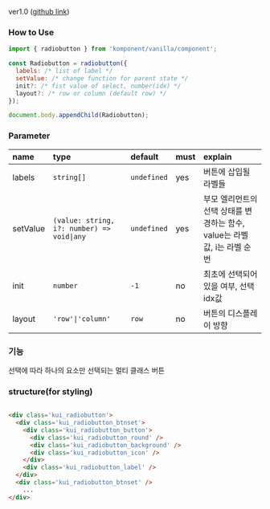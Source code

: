 ver1.0 ([github link](https://github.com/Komponent1/Komponent/tree/master/Vanilla/app/srcs/components/radiobutton))

### How to Use

~~~javascript
import { radiobutton } from 'komponent/vanilla/component';

const Radiobutton = radiobutton({ 
  labels: /* list of label */
  setValue: /* change function for parent state */
  init?: /* fist value of select, number(idx) */
  layout?: /* row or column (default row) */
});

document.body.appendChild(Radiobutton);
~~~

### Parameter

|name|type|default|must|explain|
|:---|:---|:---|:---|:---|
|labels|`string[]`|`undefined`|yes|버튼에 삽입될 라벨들|
|setValue|`(value: string, i?: number) => void\|any`|`undefined`|yes|부모 엘리먼트의 선택 상태를 변경하는 함수, value는 라벨값, i는 라벨 순번|
|init|`number`|`-1`|no|최초에 선택되어있을 여부, 선택 idx값|
|layout|`'row'\|'column'`|`row`|no|버튼의 디스플레이 방향|


### 기능
선택에 따라 하나의 요소만 선택되는 멀티 클래스 버튼

### structure(for styling)
```html

<div class='kui_radiobutton'>
  <div class='kui_radiobutton_btnset'>
    <div class='kui_radiobutton_button'>
      <div class='kui_radiobutton_round' />
      <div class='kui_radiobutton_background' />
      <div class='kui_radiobutton_icon' />
    </div>
    <div class='kui_radiobutton_label' />
  </div>
  <div class='kui_radiobutton_btnset' />
    ...
</div>
```

